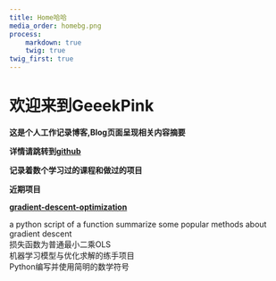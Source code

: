 ```yaml
---
title: Home哈哈
media_order: homebg.png
process:
    markdown: true
    twig: true
twig_first: true
---
```


# 欢迎来到GeeekPink

**这是个人工作记录博客,Blog页面呈现相关内容摘要**

**详情请跳转到[github](https://github.com/autolordz/)**

**记录着数个学习过的课程和做过的项目**

**近期项目**   

**[gradient-descent-optimization](https://www.geeekpink.com/blog/gradient-descent-optimization)**  

a python script of a function summarize some popular methods about gradient descent  
损失函数为普通最小二乘OLS  
机器学习模型与优化求解的练手项目  
Python编写并使用简明的数学符号  
